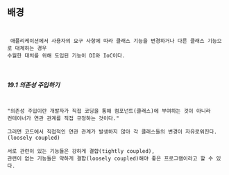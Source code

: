 ## 배경 </br></br>
```
 애플리케이션에서 사용자의 요구 사항에 따라 클래스 기능을 변경하거나 다른 클래스 기능으로 대체하는 경우
수월한 대처를 위해 도입된 기능이 DI와 IoC이다.
```

</br>

##### 19.1 의존성 주입하기  </br></br>
```
"의존성 주입이란 개발자가 직접 코딩을 통해 컴포넌트(클래스)에 부여하는 것이 아니라
컨테이너가 연관 관계를 직접 규정하는 것이다."

그러면 코드에서 직접적인 연관 관계가 발생하지 않아 각 클래스들의 변경이 자유로워진다.(loosely coupled)

서로 관련이 있는 기능들은 강하게 결합(tightly coupled),
관련이 없는 기능들은 약하게 결합(loosely coupled)해야 좋은 프로그램이라고 할 수 있다.
```

</br>
